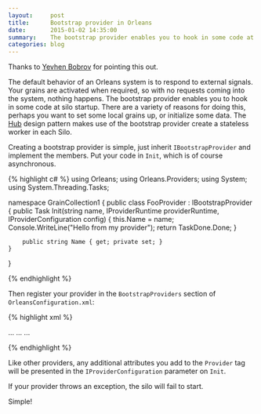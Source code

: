 ```yaml
---
layout:     post
title:      Bootstrap provider in Orleans
date:       2015-01-02 14:35:00
summary:    The bootstrap provider enables you to hook in some code at silo startup. There are a variety of reasons for doing this, perhaps you want to set some local grains up, or initialize some data. The Hub design pattern makes use of the bootstrap provider create a stateless worker in each Silo.
categories: blog
---
```


Thanks to [Yevhen Bobrov](https://twitter.com/yevhen) for pointing this out.

The default behavior of an Orleans system is to respond to external signals. Your grains are activated when required, so with no requests coming into the system, nothing happens. The bootstrap provider enables you to hook in some code at silo startup. There are a variety of reasons for doing this, perhaps you want to set some local grains up, or initialize some data. The [Hub](https://github.com/OrleansContrib/DesignPatterns/blob/master/Hub.md) design pattern makes use of the bootstrap provider create a stateless worker in each Silo.

Creating a bootstrap provider is simple, just inherit `IBootstrapProvider` and implement the members. Put your code in `Init`, which is of course asynchronous.

{% highlight c# %}
using Orleans;
using Orleans.Providers;
using System;
using System.Threading.Tasks;

namespace GrainCollection1
{
    public class FooProvider : IBootstrapProvider
    {
        public Task Init(string name, IProviderRuntime providerRuntime, IProviderConfiguration config)
        {
            this.Name = name;
            Console.WriteLine("Hello from my provider");
            return TaskDone.Done;
        }

        public string Name { get; private set; }
    }
}

{% endhighlight %}

Then register your provider in the `BootstrapProviders` section of `OrleansConfiguration.xml`:

{% highlight xml %}
<?xml version="1.0" encoding="utf-8"?>
<OrleansConfiguration xmlns="urn:orleans">
  <Globals>
    <StorageProviders>
    	...
    </StorageProviders>
    <BootstrapProviders>
      <Provider Type="GrainCollection1.FooProvider" Name="FooProvider" />
    </BootstrapProviders>
    <SeedNode Address="localhost" Port="11111" />
    ...
  </Globals>
  ...
</OrleansConfiguration>

{% endhighlight %}

Like other providers, any additional attributes you add to the `Provider` tag will be presented in the `IProviderConfiguration` parameter on `Init`.

If your provider throws an exception, the silo will fail to start.

Simple!
